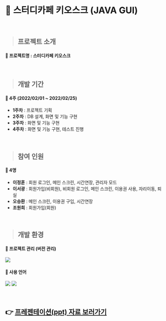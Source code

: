 # 📖 스터디카페 키오스크 (JAVA GUI)
<br>

> ## 프로젝트 소개
#### :pushpin: 프로젝트명 : 스터디카페 키오스크
<br>

> ## 개발 기간
 #### :pushpin: 4주 (2022/02/01 ~ 2022/02/25)
  * **1주차** : 프로젝트 기획
  * **2주차** : DB 설계, 화면 및 기능 구현
  * **3주차** : 화면 및 기능 구현
  * **4주차** : 화면 및 기능 구현, 테스트 진행
<br>

> ## 참여 인원
#### :pushpin: 4명
 * **이정훈** : 회원 로그인, 메인 스크린, 시간연장, 관리자 모드
 * **이서광** : 회원가입(비회원), 비회원 로그인, 메인 스크린, 이용권 사용, 자리이동, 퇴실
 * **오승환** : 메인 스크린, 이용권 구입, 시간연장
 * **조원희** : 회원가입(회원)
<br>

> ## 개발 환경
#### :pushpin: 프로젝트 관리 (버전 관리)
<img src="https://img.shields.io/badge/github-181717?style=for-the-badge&logo=github&logoColor=white">

#### :pushpin: 사용 언어
<img src="https://img.shields.io/badge/oracle-F80000?style=for-the-badge&logo=oracle&logoColor=white"> <img src="https://img.shields.io/badge/java-007396?style=for-the-badge&logo=java&logoColor=white">
<br>
<br>
<br>

## :point_right: [프레젠테이션(ppt) 자료 보러가기](https://leeseokwang.github.io/ppt1/)
